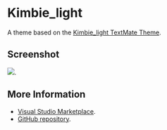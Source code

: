 # Kimbie_light

A theme based on the [Kimbie_light TextMate Theme](http://colorsublime.com/theme/Kimbie_light).


## Screenshot
![](https://raw.githubusercontent.com/gerane/VSCodeThemes/master/gerane.Theme-Kimbie_light/screenshot.png).


## More Information
* [Visual Studio Marketplace](https://marketplace.visualstudio.com/items/gerane.Theme-Kimbielight).
* [GitHub repository](https://github.com/gerane/VSCodeThemes).
